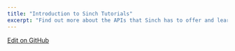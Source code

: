 ```yaml
---
title: "Introduction to Sinch Tutorials"
excerpt: "Find out more about the APIs that Sinch has to offer and learn how to use them. Check out some of the tutorials that Sinch provides here."
---
```



<a class="edit-on-github" target="_blank" href="https://github.com/sinch/docs/blob/master/docs/tutorials/tutorials-introduction.md">Edit on GitHub</a>